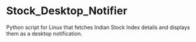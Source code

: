 # Stock_Desktop_Notifier
Python script for Linux that fetches Indian Stock Index details and displays them as a desktop notification.
